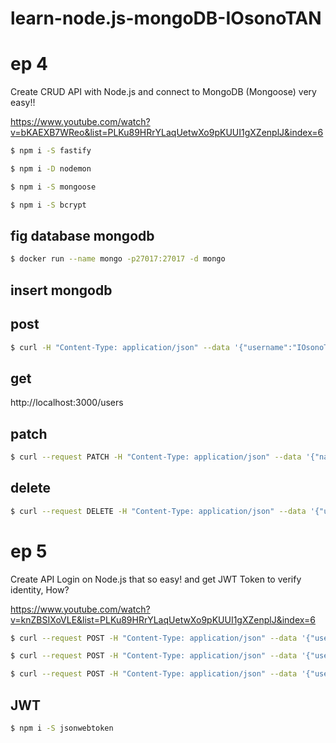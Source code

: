 # learn-node.js-mongoDB-IOsonoTAN

# ep 4

Create CRUD API with Node.js and connect to MongoDB (Mongoose) very easy!!

https://www.youtube.com/watch?v=bKAEXB7WReo&list=PLKu89HRrYLaqUetwXo9pKUUI1gXZenplJ&index=6

```bash
$ npm i -S fastify
```

```bash
$ npm i -D nodemon 
```

```bash
$ npm i -S mongoose 
```

```bash
$ npm i -S bcrypt 
```
 
## fig database mongodb

```bash
$ docker run --name mongo -p27017:27017 -d mongo
```

## insert mongodb

## post
```bash
$ curl -H "Content-Type: application/json" --data '{"username":"IOsonoTAN", "password": "12345", "name": "Krissade", "surname": "Boontrigratn"}' http://localhost:3000/users
```
## get
http://localhost:3000/users
## patch
```bash
$ curl --request PATCH -H "Content-Type: application/json" --data '{"name": "First Name", "surname": "Last Name", "userId": "617f9bc7617f2e1df04e9dd7"}' http://localhost:3000/users
```
## delete
```bash
$ curl --request DELETE -H "Content-Type: application/json" --data '{"userId": "617f9bc7617f2e1df04e9dd7"}' http://localhost:3000/users
```
 
# ep 5

Create API Login on Node.js that so easy! and get JWT Token to verify identity, How?

https://www.youtube.com/watch?v=knZBSIXoVLE&list=PLKu89HRrYLaqUetwXo9pKUUI1gXZenplJ&index=6  

```bash
$ curl --request POST -H "Content-Type: application/json" --data '{"username": "IOsonoTAN","password":"123456"}' http://localhost:3000/login
```

```bash
$ curl --request POST -H "Content-Type: application/json" --data '{"username": "IOsonoTAN","password":"123456", "name":"Krissada", "usrname":"Boontrigratn"}' http://localhost:3000/users
```

```bash
$ curl --request POST -H "Content-Type: application/json" --data '{"username": "IOsonoTAN","password":"123456", "name":"Krissada", "usrname":"Boontrigratn"}' http://localhost:3000/login
```

## JWT
```bash
$ npm i -S jsonwebtoken
```